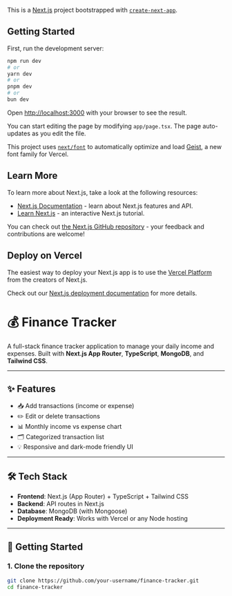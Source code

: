 This is a [Next.js](https://nextjs.org) project bootstrapped with [`create-next-app`](https://nextjs.org/docs/app/api-reference/cli/create-next-app).

## Getting Started

First, run the development server:

```bash
npm run dev
# or
yarn dev
# or
pnpm dev
# or
bun dev
```

Open [http://localhost:3000](http://localhost:3000) with your browser to see the result.

You can start editing the page by modifying `app/page.tsx`. The page auto-updates as you edit the file.

This project uses [`next/font`](https://nextjs.org/docs/app/building-your-application/optimizing/fonts) to automatically optimize and load [Geist](https://vercel.com/font), a new font family for Vercel.

## Learn More

To learn more about Next.js, take a look at the following resources:

- [Next.js Documentation](https://nextjs.org/docs) - learn about Next.js features and API.
- [Learn Next.js](https://nextjs.org/learn) - an interactive Next.js tutorial.

You can check out [the Next.js GitHub repository](https://github.com/vercel/next.js) - your feedback and contributions are welcome!

## Deploy on Vercel

The easiest way to deploy your Next.js app is to use the [Vercel Platform](https://vercel.com/new?utm_medium=default-template&filter=next.js&utm_source=create-next-app&utm_campaign=create-next-app-readme) from the creators of Next.js.

Check out our [Next.js deployment documentation](https://nextjs.org/docs/app/building-your-application/deploying) for more details.
# 💰 Finance Tracker

A full-stack finance tracker application to manage your daily income and expenses. Built with **Next.js App Router**, **TypeScript**, **MongoDB**, and **Tailwind CSS**.

---

## ✨ Features

- 📥 Add transactions (income or expense)
- ✏️ Edit or delete transactions
- 📊 Monthly income vs expense chart
- 🗂️ Categorized transaction list
- 💡 Responsive and dark-mode friendly UI

---

## 🛠️ Tech Stack

- **Frontend**: Next.js (App Router) + TypeScript + Tailwind CSS
- **Backend**: API routes in Next.js
- **Database**: MongoDB (with Mongoose)
- **Deployment Ready**: Works with Vercel or any Node hosting

---

## 🚀 Getting Started

### 1. Clone the repository

```bash
git clone https://github.com/your-username/finance-tracker.git
cd finance-tracker
